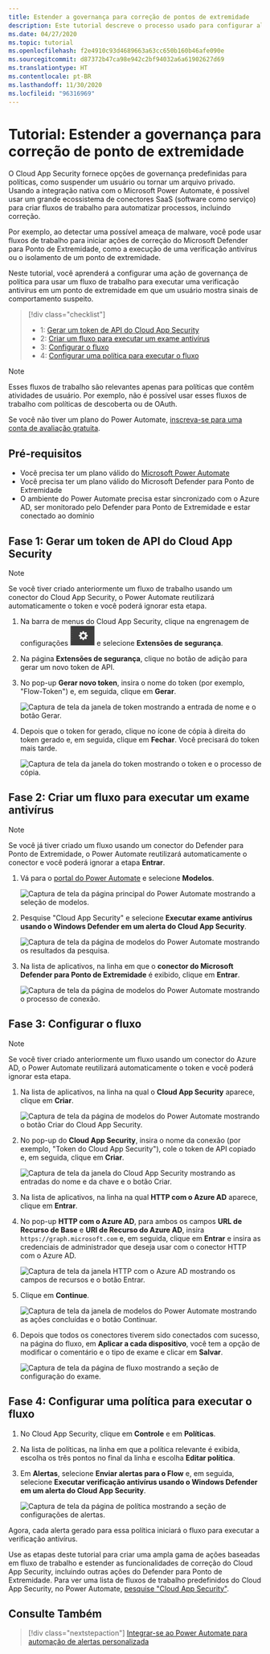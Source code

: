 ```yaml
---
title: Estender a governança para correção de pontos de extremidade
description: Este tutorial descreve o processo usado para configurar alertas de política do Microsoft Cloud App Security a fim de disparar fluxos de trabalho do Microsoft Power Automate e executar ações de correção do Microsoft Defender para Ponto de Extremidade.
ms.date: 04/27/2020
ms.topic: tutorial
ms.openlocfilehash: f2e4910c93d4689663a63cc650b160b46afe090e
ms.sourcegitcommit: d87372b47ca98e942c2bf94032a6a61902627d69
ms.translationtype: HT
ms.contentlocale: pt-BR
ms.lasthandoff: 11/30/2020
ms.locfileid: "96316969"
---
```

# <a name="tutorial-extend-governance-to-endpoint-remediation"></a>Tutorial: Estender a governança para correção de ponto de extremidade

O Cloud App Security fornece opções de governança predefinidas para políticas, como suspender um usuário ou tornar um arquivo privado. Usando a integração nativa com o Microsoft Power Automate, é possível usar um grande ecossistema de conectores SaaS (software como serviço) para criar fluxos de trabalho para automatizar processos, incluindo correção.

Por exemplo, ao detectar uma possível ameaça de malware, você pode usar fluxos de trabalho para iniciar ações de correção do Microsoft Defender para Ponto de Extremidade, como a execução de uma verificação antivírus ou o isolamento de um ponto de extremidade.

Neste tutorial, você aprenderá a configurar uma ação de governança de política para usar um fluxo de trabalho para executar uma verificação antivírus em um ponto de extremidade em que um usuário mostra sinais de comportamento suspeito.

> [!div class="checklist"]
>
> * 1: [Gerar um token de API do Cloud App Security](#generate-token)
> * 2: [Criar um fluxo para executar um exame antivírus](#create-flow)
> * 3: [Configurar o fluxo](#configure-flow)
> * 4: [Configurar uma política para executar o fluxo](#configure-policy)

> [!NOTE]
> Esses fluxos de trabalho são relevantes apenas para políticas que contêm atividades de usuário. Por exemplo, não é possível usar esses fluxos de trabalho com políticas de descoberta ou de OAuth.

Se você não tiver um plano do Power Automate, [inscreva-se para uma conta de avaliação gratuita](https://flow.microsoft.com/pricing).

## <a name="prerequisites"></a>Pré-requisitos

* Você precisa ter um plano válido do [Microsoft Power Automate](https://flow.microsoft.com/pricing)
* Você precisa ter um plano válido do Microsoft Defender para Ponto de Extremidade
* O ambiente do Power Automate precisa estar sincronizado com o Azure AD, ser monitorado pelo Defender para Ponto de Extremidade e estar conectado ao domínio

## <a name="phase-1-generate-a-cloud-app-security-api-token"></a>Fase 1: Gerar um token de API do Cloud App Security<a name="generate-token"></a>

> [!NOTE]
> Se você tiver criado anteriormente um fluxo de trabalho usando um conector do Cloud App Security, o Power Automate reutilizará automaticamente o token e você poderá ignorar esta etapa.

1. Na barra de menus do Cloud App Security, clique na engrenagem de configurações ![ícone de configurações](media/settings-icon.png "Ícone de configurações") e selecione **Extensões de segurança**.

1. Na página **Extensões de segurança**, clique no botão de adição para gerar um novo token de API.
1. No pop-up **Gerar novo token**, insira o nome do token (por exemplo, "Flow-Token") e, em seguida, clique em **Gerar**.

    ![Captura de tela da janela de token mostrando a entrada de nome e o botão Gerar.](media/tutorial-flow-token-generate.png)
1. Depois que o token for gerado, clique no ícone de cópia à direita do token gerado e, em seguida, clique em **Fechar**. Você precisará do token mais tarde.

    ![Captura de tela da janela do token mostrando o token e o processo de cópia.](media/tutorial-flow-token-copy.png)

## <a name="phase-2-create-a-flow-to-run-an-antivirus-scan"></a>Fase 2: Criar um fluxo para executar um exame antivírus<a name="create-flow"></a>

> [!NOTE]
> Se você já tiver criado um fluxo usando um conector do Defender para Ponto de Extremidade, o Power Automate reutilizará automaticamente o conector e você poderá ignorar a etapa **Entrar**.

1. Vá para o [portal do Power Automate](https://flow.microsoft.com/) e selecione **Modelos**.

    ![Captura de tela da página principal do Power Automate mostrando a seleção de modelos.](media/tutorial-flow-templates.png)

1. Pesquise "Cloud App Security" e selecione **Executar exame antivírus usando o Windows Defender em um alerta do Cloud App Security**.

    ![Captura de tela da página de modelos do Power Automate mostrando os resultados da pesquisa.](media/tutorial-flow-templates-search.png)

1. Na lista de aplicativos, na linha em que o **conector do Microsoft Defender para Ponto de Extremidade** é exibido, clique em **Entrar**.

    ![Captura de tela da página de modelos do Power Automate mostrando o processo de conexão.](media/tutorial-flow-templates-signin.png)

## <a name="phase-3-configure-the-flow"></a>Fase 3: Configurar o fluxo<a name="configure-flow"></a>

> [!NOTE]
> Se você tiver criado anteriormente um fluxo usando um conector do Azure AD, o Power Automate reutilizará automaticamente o token e você poderá ignorar esta etapa.

1. Na lista de aplicativos, na linha na qual o **Cloud App Security** aparece, clique em **Criar**.

    ![Captura de tela da página de modelos do Power Automate mostrando o botão Criar do Cloud App Security.](media/tutorial-flow-templates-create.png)

1. No pop-up do **Cloud App Security**, insira o nome da conexão (por exemplo, "Token do Cloud App Security"), cole o token de API copiado e, em seguida, clique em **Criar**.

    ![Captura de tela da janela do Cloud App Security mostrando as entradas do nome e da chave e o botão Criar.](media/tutorial-flow-templates-create-window.png)

1. Na lista de aplicativos, na linha na qual **HTTP com o Azure AD** aparece, clique em **Entrar**.

1. No pop-up **HTTP com o Azure AD**, para ambos os campos **URL de Recurso de Base** e **URI de Recurso do Azure AD**, insira `https://graph.microsoft.com` e, em seguida, clique em **Entrar** e insira as credenciais de administrador que deseja usar com o conector HTTP com o Azure AD.

    ![Captura de tela da janela HTTP com o Azure AD mostrando os campos de recursos e o botão Entrar.](media/tutorial-flow-templates-azure.png)

1. Clique em **Continue**.

    ![Captura de tela da janela de modelos do Power Automate mostrando as ações concluídas e o botão Continuar.](media/tutorial-flow-templates-continue.png)

1. Depois que todos os conectores tiverem sido conectados com sucesso, na página do fluxo, em **Aplicar a cada dispositivo**, você tem a opção de modificar o comentário e o tipo de exame e clicar em **Salvar**.

    ![Captura de tela da página de fluxo mostrando a seção de configuração do exame.](media/tutorial-flow-templates-scan.png)

## <a name="phase-4-configure-a-policy-to-run-the-flow"></a>Fase 4: Configurar uma política para executar o fluxo<a name="configure-policy"></a>

1. No Cloud App Security, clique em **Controle** e em **Políticas**.

1. Na lista de políticas, na linha em que a política relevante é exibida, escolha os três pontos no final da linha e escolha **Editar política**.

1. Em **Alertas**, selecione **Enviar alertas para o Flow** e, em seguida, selecione **Executar verificação antivírus usando o Windows Defender em um alerta do Cloud App Security**.

    ![Captura de tela da página de política mostrando a seção de configurações de alertas.](media/tutorial-flow-templates-alerts.png)

Agora, cada alerta gerado para essa política iniciará o fluxo para executar a verificação antivírus.

Use as etapas deste tutorial para criar uma ampla gama de ações baseadas em fluxo de trabalho e estender as funcionalidades de correção do Cloud App Security, incluindo outras ações do Defender para Ponto de Extremidade. Para ver uma lista de fluxos de trabalho predefinidos do Cloud App Security, no Power Automate, [pesquise "Cloud App Security"](https://go.microsoft.com/fwlink/?linkid=2102574).

## <a name="see-also"></a>Consulte Também

> [!div class="nextstepaction"]
> [Integrar-se ao Power Automate para automação de alertas personalizada](flow-integration.md)

